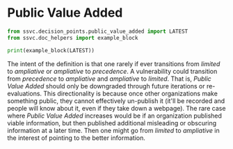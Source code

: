 # Public Value Added

```python exec="true" idprefix=""
from ssvc.decision_points.public_value_added import LATEST
from ssvc.doc_helpers import example_block

print(example_block(LATEST))
```


The intent of the definition is that one rarely if ever transitions from _limited_ to _ampliative_ or _ampliative_ to _precedence_.
A vulnerability could transition from _precedence_ to _ampliative_ and _ampliative_ to _limited_.
That is, *Public Value Added* should only be downgraded through future iterations or re-evaluations.
This directionality is because once other organizations make something public, they cannot effectively un-publish it
(it'll be recorded and people will know about it, even if they take down a webpage).
The rare case where *Public Value Added* increases would be if an organization published viable information, but 
then published additional misleading or obscuring information at a later time.
Then one might go from *limited* to *ampliative* in the interest of pointing to the better information.
